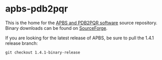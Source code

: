 apbs-pdb2pqr
============

This is the home for the [APBS and PDB2PQR software](http://www.poissonboltzmann.org) source repository.  Binary downloads can be found on [SourceForge](https://sourceforge.net/projects/apbs/). 

If you are looking for the latest release of APBS, be sure to pull the 1.4.1 release branch:

`git checkout 1.4.1-binary-release`
